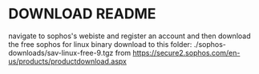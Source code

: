 # DOWNLOAD README
navigate to sophos's webiste and register an account and then download the free sophos for linux binary download to this folder: 
./sophos-downloads/sav-linux-free-9.tgz from https://secure2.sophos.com/en-us/products/productdownload.aspx